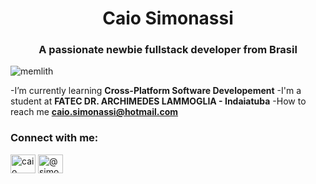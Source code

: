 <h1 align="center">Caio Simonassi</h1>
<h3 align="center">A passionate newbie fullstack developer from Brasil</h3>

<p align="left"> <img src="https://komarev.com/ghpvc/?username=memlith&label=Profile%20views&color=0e75b6&style=flat" alt="memlith"/> </p>

-I’m currently learning **Cross-Platform Software Developement**
-I'm a student at **FATEC DR. ARCHIMEDES LAMMOGLIA - Indaiatuba**
-How to reach me **caio.simonassi@hotmail.com**

<h3 align="left">Connect with me:</h3>
<p align="left">
<a href="https://linkedin.com/in/caiosimonassi/" target="blank"><img align="center" src="https://raw.githubusercontent.com/rahuldkjain/github-profile-readme-generator/master/src/images/icons/Social/linked-in-alt.svg" alt="caio simonassi" height="30" width="40" /></a>
<a href="https://www.instagram.com/simonassicaio.jpg/" target="blank"><img align="center" src="https://raw.githubusercontent.com/rahuldkjain/github-profile-readme-generator/master/src/images/icons/Social/instagram.svg" alt="@simonassicaio.jpg" height="30" width="40" /></a>
</p>
